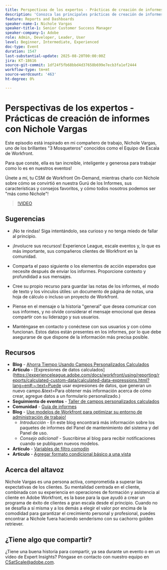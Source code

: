 ```yaml
---
title: Perspectivas de los expertos - Prácticas de creación de informes con Nichole Vargas
description: 'Conozca las principales prácticas de creación de informes de Nichole Vargas: mejore sus habilidades de creación de informes de Workfront con campos calculados, consejos para la creación de historias y recursos impulsados por la comunidad.'
feature: Reports and Dashboards
speaker-name-1: Nichole Vargas
speaker-title-1: Senior Customer Success Manager
speaker-company-1: Adobe
role: Admin, Developer, Leader, User
level: Beginner, Intermediate, Experienced
doc-type: Event
duration: 1547
last-substantial-update: 2025-08-20T00:00:00Z
jira: KT-18616
source-git-commit: 1df24f5fb68bbd4d37658b699e7ecb3fa1ef2444
workflow-type: tm+mt
source-wordcount: '463'
ht-degree: 0%

---
```



# Perspectivas de los expertos - Prácticas de creación de informes con Nichole Vargas

Este episodio está inspirado en mi compañero de trabajo, Nichole Vargas, uno de los brillantes &quot;3 Mosqueteros&quot; conocidos como el Equipo de Escala de Workfront.

Para que conste, ella es tan increíble, inteligente y generosa para trabajar como lo es en nuestros eventos! 

Únete a mí, tu CSM de Workfront On-Demand, mientras charlo con Nichole sobre cómo se convirtió en nuestra Gurú de los Informes, sus características y consejos favoritos, y cómo todos nosotros podemos ser &quot;más como Nichole&quot;! 

>[!VIDEO](https://video.tv.adobe.com/v/3469894/?learn=on&enablevpops)

## Sugerencias

* ¡No te rindas! Siga intentándolo, sea curioso y no tenga miedo de fallar al principio. 
* ¡Involucre sus recursos! Experience League, escale eventos y, lo que es más importante, sus compañeros clientes de Workfront en la comunidad. 
* Comparta el paso siguiente o los elementos de acción esperados que necesite después de enviar los informes. Proporcione contexto y profundidad a sus mensajes.

* Cree su propio recurso para guardar las notas de los informes, el modo de texto y los vínculos útiles: un documento de página de notas, una hoja de cálculo o incluso un proyecto de Workfront. 
* Piense en el mensaje o la historia &quot;general&quot; que desea comunicar con sus informes, y no olvide considerar el mensaje emocional que desea compartir con su liderazgo y sus usuarios. 
* Manténgase en contacto y conéctese con sus usuarios y con cómo funcionan. Estos datos están presentes en los informes, por lo que debe asegurarse de que dispone de la información más precisa posible. 

## Recursos

* **Blog** - [Ahorra Tiempo Usando Campos Personalizados Calculados](https://experienceleaguecommunities.adobe.com/t5/workfront-blogs/save-time-using-calculated-fields-to-capture-dates-details-and/ba-p/518237)
* **Artículo** - [Expresiones de datos calculados]&#x200B;(https://experienceleague.adobe.com/docs/workfront/using/reporting/reports/calculated-custom-data/calculated-data-expressions.html?lang=en#:~:text=Puede usar expresiones de datos, que generan un nuevo campo.&amp;text=Para obtener más información acerca de cómo crear, agregue datos a un formulario personalizado.)
* **Seguimiento de eventos** - [Taller de campos personalizados calculados](https://experienceleaguecommunities.adobe.com/t5/workfront-discussions/follow-up-calculated-custom-fields-workshop/td-p/592725)
* **Comunidad** - [Guía de informes](https://experienceleaguecommunities.adobe.com/t5/workfront-discussions/the-first-ever-adobe-workfront-customer-reporting-cookbook-is/m-p/478722#M1406)
* **Blog** - [Use modelos de Workfront para optimizar su entorno de administración de trabajo!](https://experienceleaguecommunities.adobe.com/t5/workfront-blogs/use-workfront-blueprints-to-optimize-your-work-management/ba-p/547147)
   * *Introducción* - En este blog encontrará más información sobre los paquetes de informes del Panel de mantenimiento del sistema y del Panel de uso. 
   * *Consejo adicional!* - Suscribirse al blog para recibir notificaciones cuando se publiquen nuevos modelos. 
* **Artículo** - [Variables de filtro comodín](https://experienceleague.adobe.com/docs/workfront/using/reporting/reports/report-elements/understand-wildcard-filter-variables.html?lang=en)
* **Artículo** - [Agregar formato condicional básico a una vista](https://experienceleague.adobe.com/docs/workfront-learn/tutorials-workfront/reporting/basic-reporting/add-basic-conditional-formatting-to-a-view.html?lang=en)

## Acerca del altavoz

Nichole Vargas es una persona activa, comprometida a superar las expectativas de los clientes. Su mentalidad centrada en el cliente, combinada con su experiencia en operaciones de formación y asistencia al cliente en Adobe Workfront, es la base para la que ayudó a crear un programa de éxito de clientes a gran escala desde el principio. Cuando no se desafía a sí misma y a los demás a elegir el valor por encima de la comodidad para garantizar el crecimiento personal y profesional, puedes encontrar a Nichole fuera haciendo senderismo con su cachorro golden retriever. 

## ¿Tiene algo que compartir?

¿Tiene una buena historia para compartir, ya sea durante un evento o en un vídeo de Expert Insights? Póngase en contacto con nuestro equipo en [CSatScale@adobe.com](mailto:CSatScale@adobe.com).

